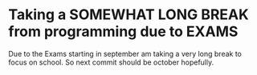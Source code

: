 # Taking a SOMEWHAT LONG BREAK from programming due to EXAMS

  Due to the Exams starting in september am taking a very long break to focus on school.
  So next commit should be october hopefully.
